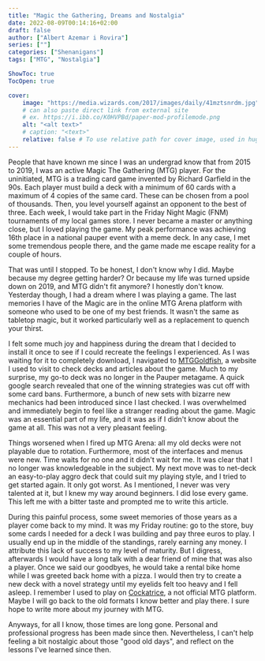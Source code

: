 ```yaml
---
title: "Magic the Gathering, Dreams and Nostalgia"
date: 2022-08-09T00:14:16+02:00
draft: false
author: ["Albert Azemar i Rovira"]
series: [""]
categories: ["Shenanigans"]
tags: ["MTG", "Nostalgia"]

ShowToc: true
TocOpen: true

cover:
    image: "https://media.wizards.com/2017/images/daily/41mztsnrdm.jpg"
    # can also paste direct link from external site
    # ex. https://i.ibb.co/K0HVPBd/paper-mod-profilemode.png
    alt: "<alt text>"
    # caption: "<text>"
    relative: false # To use relative path for cover image, used in hugo Page-bundles
---
```


People that have known me since I was an undergrad know that from 2015 to 2019, I was an active Magic The Gathering (MTG) player. For the uninitiated, MTG is a trading card game invented by Richard Garfield in the 90s. Each player must build a deck with a minimum of 60 cards with a maximum of 4 copies of the same card. These can be chosen from a pool of thousands. Then, you level yourself against an opponent to the best of three. Each week, I would take part in the Friday Night Magic (FNM) tournaments of my local games store. I never became a master or anything close, but I loved playing the game. My peak performance was achieving 16th place in a national pauper event with a meme deck. In any case, I met some tremendous people there, and the game made me escape reality for a couple of hours. 

That was until I stopped. To be honest, I don't know why I did. Maybe because my degree getting harder? Or because my life was turned upside down on 2019, and MTG didn't fit anymore? I honestly don't know. Yesterday though, I had a dream where I was playing a game. The last memories I have of the Magic are in the online MTG Arena platform with someone who used to be one of my best friends. It wasn't the same as tabletop magic, but it worked particularly well as a replacement to quench your thirst. 

I felt some much joy and happiness during the dream that I decided to install it once to see if I could recreate the feelings I experienced. As I was waiting for it to completely download, I navigated to [MTGGoldfish](https://www.mtggoldfish.com), a website I used to visit to check decks and articles about the game. Much to my surprise, my go-to deck was no longer in the Pauper metagame. A quick google search revealed that one of the winning strategies was cut off with some card bans. Furthermore, a bunch of new sets with bizarre new mechanics had been introduced since I last checked. I was overwhelmed and immediately begin to feel like a stranger reading about the game. Magic was an essential part of my life, and it was as if I didn't know about the game at all. This was not a very pleasant feeling. 

Things worsened when I fired up MTG Arena: all my old decks were not playable due to rotation. Furthermore, most of the interfaces and menus were new. Time waits for no one and it didn't wait for me. It was clear that I no longer was knowledgeable in the subject. My next move was to net-deck an easy-to-play aggro deck that could suit my playing style, and I tried to get started again. It only got worst. As I mentioned, I never was very talented at it, but I knew my way around beginners. I did lose every game. This left me with a bitter taste and prompted me to write this article. 

During this painful process, some sweet memories of those years as a player come back to my mind. It was my Friday routine: go to the store, buy some cards I needed for a deck I was building and pay three euros to play. I usually end up in the middle of the standings, rarely earning any money. I attribute this lack of success to my level of maturity. But I digress, afterwards I would have a long talk with a dear friend of mine that was also a player. Once we said our goodbyes, he would take a rental bike home while I was greeted back home with a pizza. I would then try to create a new deck with a novel strategy until my eyelids felt too heavy and I fell asleep. I remember I used to play on [Cockatrice](https://cockatrice.github.io), a not official MTG platform. Maybe I will go back to the old formats I know better and play there. I sure hope to write more about my journey with MTG.

Anyways, for all I know, those times are long gone. Personal and professional progress has been made since then. Nevertheless, I can't help feeling a bit nostalgic about those "good old days", and reflect on the lessons I've learned since then.



